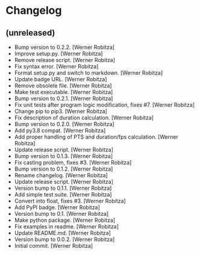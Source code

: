 Changelog
=========


(unreleased)
------------
- Bump version to 0.2.2. [Werner Robitza]
- Improve setup.py. [Werner Robitza]
- Remove release script. [Werner Robitza]
- Fix syntax error. [Werner Robitza]
- Format setup.py and switch to markdown. [Werner Robitza]
- Update badge URL. [Werner Robitza]
- Remove obsolete file. [Werner Robitza]
- Make test executable. [Werner Robitza]
- Bump version to 0.2.1. [Werner Robitza]
- Fix unit tests after program logic modification, fixes #7. [Werner
  Robitza]
- Change pip to pip3. [Werner Robitza]
- Fix description of duration calculation. [Werner Robitza]
- Bump version to 0.2.0. [Werner Robitza]
- Add py3.8 compat. [Werner Robitza]
- Add proper handling of PTS and duration/fps calculation. [Werner
  Robitza]
- Update release script. [Werner Robitza]
- Bump version to 0.1.3. [Werner Robitza]
- Fix casting problem, fixes #3. [Werner Robitza]
- Bump version to 0.1.2. [Werner Robitza]
- Rename changelog. [Werner Robitza]
- Update release script. [Werner Robitza]
- Version bump to 0.1.1. [Werner Robitza]
- Add simple test suite. [Werner Robitza]
- Convert into float, fixes #3. [Werner Robitza]
- Add PyPI badge. [Werner Robitza]
- Version bump to 0.1. [Werner Robitza]
- Make python package. [Werner Robitza]
- Fix examples in readme. [Werner Robitza]
- Update README.md. [Werner Robitza]
- Version bump to 0.0.2. [Werner Robitza]
- Initial commit. [Werner Robitza]


